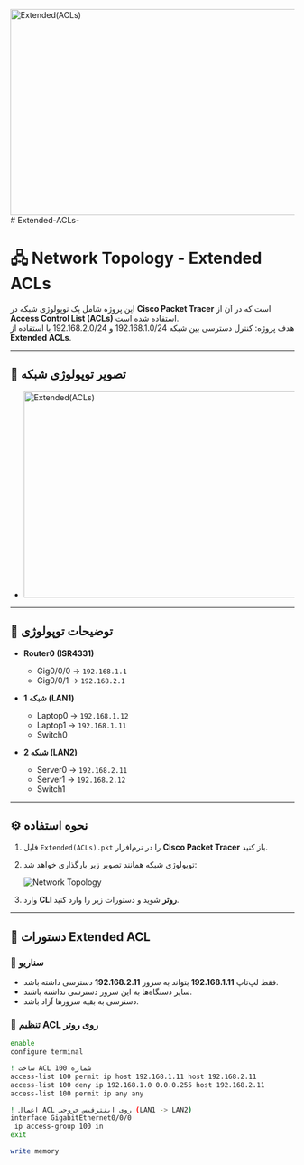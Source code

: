<img width="810" height="365" alt="Extended(ACLs)" src="https://github.com/user-attachments/assets/20edcc79-e573-4293-b438-5dab6b70fe3d" /># Extended-ACLs-

# 🖧 Network Topology - Extended ACLs

این پروژه شامل یک توپولوژی شبکه در **Cisco Packet Tracer** است که در آن از **Access Control List (ACLs)** استفاده شده است.  
هدف پروژه: کنترل دسترسی بین شبکه 192.168.1.0/24 و 192.168.2.0/24 با استفاده از **Extended ACLs**.

---

## 📂 تصویر توپولوژی شبکه

-  <img width="810" height="365" alt="Extended(ACLs)" src="https://github.com/user-attachments/assets/aec578a3-8452-4c23-8778-8be391d97e12" />


---

## 📌 توضیحات توپولوژی

- **Router0 (ISR4331)**
  - Gig0/0/0 → `192.168.1.1`
  - Gig0/0/1 → `192.168.2.1`

- **شبکه 1 (LAN1)**
  - Laptop0 → `192.168.1.12`
  - Laptop1 → `192.168.1.11`
  - Switch0

- **شبکه 2 (LAN2)**
  - Server0 → `192.168.2.11`
  - Server1 → `192.168.2.12`
  - Switch1

---

## ⚙️ نحوه استفاده
1. فایل `Extended(ACLs).pkt` را در نرم‌افزار **Cisco Packet Tracer** باز کنید.
2. توپولوژی شبکه همانند تصویر زیر بارگذاری خواهد شد:  

   ![Network Topology](Extended(ACLs).png)

3. وارد **CLI روتر** شوید و دستورات زیر را وارد کنید.

---

## 📜 دستورات Extended ACL

### 🔹 سناریو 
- فقط لپ‌تاپ **192.168.1.11** بتواند به سرور **192.168.2.11** دسترسی داشته باشد.  
- سایر دستگاه‌ها به این سرور دسترسی نداشته باشند.  
- دسترسی به بقیه سرورها آزاد باشد.  

### 🔹 تنظیم ACL روی روتر
```bash
enable
configure terminal

! ساخت ACL شماره 100
access-list 100 permit ip host 192.168.1.11 host 192.168.2.11
access-list 100 deny ip 192.168.1.0 0.0.0.255 host 192.168.2.11
access-list 100 permit ip any any

! اعمال ACL روی اینترفیس خروجی (LAN1 -> LAN2)
interface GigabitEthernet0/0/0
 ip access-group 100 in
exit

write memory
